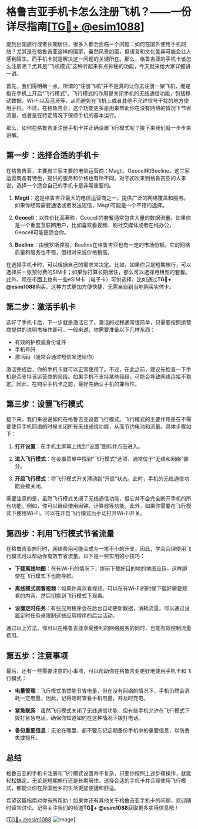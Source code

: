 # 格鲁吉亚手机卡怎么注册飞机？——一份详尽指南[[TG💪+ @esim1088](https://t.me/s/esim1088)]

提到出国旅行或者长期居住，很多人都会面临一个问题：如何在国外使用手机网络？尤其是在格鲁吉亚这样的国家，虽然风景如画，但语言和文化差异可能会让人感到陌生。而手机卡就是解决这一问题的关键所在。那么，格鲁吉亚的手机卡该怎么注册呢？尤其是“飞机模式”这种听起来有点神秘的功能，今天就来给大家详细讲一讲。

首先，我们得明确一点，所谓的“注册飞机”并不是真的让你去注册一架飞机，而是指在手机上开启“飞行模式”。飞行模式的作用是关闭手机的无线通信功能，包括移动数据、Wi-Fi以及蓝牙等，从而避免在飞机上或者其他不允许信号干扰的地方使用手机。不过，在格鲁吉亚，这个功能更多是用来帮助你在没有网络的情况下节省流量，或者是在特定情况下保持手机的基本运行。

那么，如何在格鲁吉亚注册手机卡并正确设置飞行模式呢？接下来我们就一步步来讲解。

## 第一步：选择合适的手机卡

在格鲁吉亚，主要有三家主要的电信运营商：Magti、Geocell和Beeline。这三家运营商各有特色，提供的服务和价格也有所不同。对于初次来到格鲁吉亚的人来说，选择一个适合自己的手机卡是非常重要的。

1. **Magti**：这是格鲁吉亚最大的电信运营商之一，提供广泛的网络覆盖和服务。如果你经常需要通话或者发送短信，Magti可能是一个不错的选择。
   
2. **Geocell**：以性价比高著称，Geocell的套餐通常包含大量的数据流量。如果你是一个重度互联网用户，比如喜欢看视频、刷社交媒体或者在线办公，Geocell可能更适合你。

3. **Beeline**：由俄罗斯控股，Beeline在格鲁吉亚也有一定的市场份额。它的网络质量和服务也不错，但相对来说价格稍高。

在选择手机卡时，可以根据自己的需求来决定。比如，如果你只是短期旅行，可以选择买一张预付费的SIM卡；如果你打算长期居住，那么可以选择月租型的套餐。此外，现在市面上也有一些eSIM卡（电子卡）可供选择，比如通过**TG💪+ @esim1088**购买，这种方式更加方便快捷，无需亲自到当地购买实体卡。

## 第二步：激活手机卡

选好了手机卡后，下一步就是激活它了。激活的过程通常很简单，只需要按照运营商提供的说明书操作即可。一般来说，你需要准备以下几样东西：

- 有效的护照或身份证件
- 手机号码
- 激活码（通常会通过短信发送给你）

激活完成后，你的手机卡就可以正常使用了。不过，在此之前，建议先检查一下手机是否支持该运营商的频段。如果手机不支持某些频段，可能会导致网络连接不稳定。因此，在购买手机卡之前，最好先确认手机的兼容性。

## 第三步：设置飞行模式

接下来，我们来说说如何在格鲁吉亚设置飞行模式。飞行模式的主要作用是在不需要使用手机网络的时候关闭所有无线通信功能，从而节约电池和流量。具体步骤如下：

1. **打开设置**：在手机主屏幕上找到“设置”图标并点击进入。
   
2. **进入飞行模式**：在设置菜单中找到“飞行模式”选项，通常位于“无线和网络”部分。

3. **开启飞行模式**：将飞行模式开关滑动到“开启”状态。此时，手机的无线通信功能会被关闭。

需要注意的是，虽然飞行模式关闭了无线通信功能，但它并不会完全断开手机的所有功能。例如，你可以继续使用闹钟、计算器等功能。此外，如果你需要在飞行模式下使用Wi-Fi，可以在开启飞行模式后手动打开Wi-Fi开关。

## 第四步：利用飞行模式节省流量

在格鲁吉亚旅行时，网络费用可能会成为一笔不小的开支。因此，学会合理使用飞行模式可以帮助你有效节省流量。以下是一些实用的小技巧：

- **下载离线地图**：在有Wi-Fi的情况下，提前下载好目的地的地图应用，这样即使在飞行模式下也能导航。
  
- **离线模式观看视频**：如果你喜欢看视频，可以在有Wi-Fi的时候下载好需要观看的内容，然后切换到飞行模式下观看。

- **设置定时任务**：有些应用程序会在后台自动更新数据，消耗流量。可以通过设置定时任务来限制这些应用程序的后台活动。

通过以上方法，你可以在格鲁吉亚享受便利的网络服务的同时，也能有效控制流量费用。

## 第五步：注意事项

最后，还有一些需要注意的小事项，可以帮助你在格鲁吉亚更好地使用手机卡和飞行模式：

- **电量管理**：飞行模式虽然能节省电量，但在没有网络的情况下，手机仍然会消耗一定电量。因此，记得随时查看手机电量，并及时充电。

- **紧急联系**：虽然飞行模式关闭了无线通信功能，但有些手机允许在飞行模式下拨打紧急电话。确保你知道如何在这种情况下拨打电话。

- **备份重要信息**：无论在哪里，都不要忘记定期备份手机中的重要信息，以防丢失或损坏。

## 总结

格鲁吉亚的手机卡注册和飞行模式设置并不复杂，只要你按照上述步骤操作，就能轻松搞定。无论是短期旅行还是长期居住，选择合适的手机卡并合理使用飞行模式，都能让你在异国他乡的生活更加便捷和舒适。

希望这篇指南对你有所帮助！如果你还有其他关于格鲁吉亚手机卡的问题，欢迎随时留言讨论。记得关注我们的频道**TG💪+ @esim1088**获取更多实用信息哦！

[[TG💪+ @esim1088](https://t.me/s/esim1088) ![Image](https://i.postimg.cc/4NQfJmqS/Snipaste-2025-05-13-00-14-12.png)]